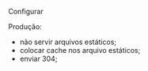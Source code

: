 Configurar

Produção:
- não servir arquivos estáticos;
- colocar cache nos arquivo estáticos;
- enviar 304;
